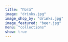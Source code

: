 ```yaml
---
title: "Ποτά"
image: "drinks.jpg"
image_shop_by: "drinks.jpg"
image_featured: "beer.jpg"
menu: "collections"
show: true
---
```



